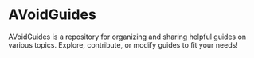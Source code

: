 # AVoidGuides
AVoidGuides is a repository for organizing and sharing helpful guides on various topics. Explore, contribute, or modify guides to fit your needs!
